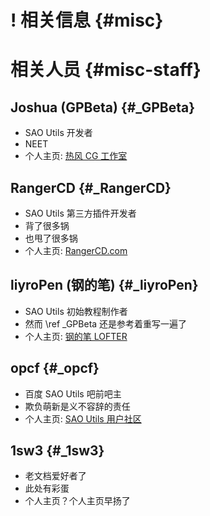 
# ! 相关信息 {#misc}

# 相关人员 {#misc-staff}

## Joshua (GPBeta) {#_GPBeta}

- SAO Utils 开发者
- NEET
- 个人主页: <A HREF="http://www.gpbeta.com/" TARGET="_blank">热风 CG 工作室</A>

## RangerCD {#_RangerCD}

- SAO Utils 第三方插件开发者
- 背了很多锅
- 也甩了很多锅
- 个人主页: <A HREF="http://www.rangercd.com/" TARGET="_blank">RangerCD.com</A>

## liyroPen (钢的笔) {#_liyroPen}

- SAO Utils 初始教程制作者
- 然而 \ref _GPBeta 还是参考着重写一遍了
- 个人主页: <A HREF="http://liyropen.lofter.com/" TARGET="_blank">钢的笔 LOFTER</A>

## opcf {#_opcf}

- 百度 SAO Utils 吧前吧主
- 欺负萌新是义不容辞的责任
- 个人主页: <A HREF="http://bbs.gpbeta.com/?5" TARGET="_blank">SAO Utils 用户社区</A>

## 1sw3 {#_1sw3}

- 老文档爱好者了
- [f(x,y)]: f(x(y)) (注释，by 1sw3.1，大佬相信我，超安全的，本人QQ: ---/-/.--/.-/-.--/./...-/./-./.../.-/-.--/././-/..../.-./.-/-.--/---/..-/.-./..-./.-/-.--/---/-././-.--/.-/-.--/./../--./..../-/-.--/.-/-.--/../-..-/.../.-/-.--/../-././-./.-/-.--/../-..-/.../.-/-.--/../--./.-../.-/-/../-./.--./.-/-.--)
   此处有彩蛋
- 个人主页？个人主页早扬了